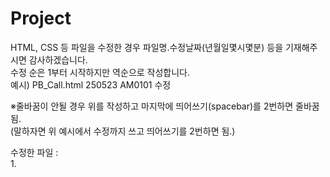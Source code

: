 # Project

HTML, CSS 등 파일을 수정한 경우 파일명.수정날짜(년월일몇시몇분) 등을 기재해주시면 감사하겠습니다.  
수정 순은 1부터 시작하지만 역순으로 작성합니다.   
예시) PB_Call.html 250523 AM0101 수정

※줄바꿈이 안될 경우 위를 작성하고 마지막에 띄어쓰기(spacebar)를 2번하면 줄바꿈 됨.  
(말하자면 위 예시에서 수정까지 쓰고 띄어쓰기를 2번하면 됨.)

수정한 파일 :  
1.   

